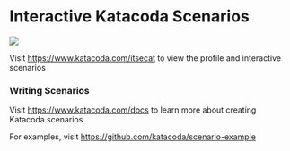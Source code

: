 # Interactive Katacoda Scenarios

[![](http://shields.katacoda.com/katacoda/itsecat/count.svg)](https://www.katacoda.com/itsecat "Get your profile on Katacoda.com")

Visit https://www.katacoda.com/itsecat to view the profile and interactive scenarios

### Writing Scenarios
Visit https://www.katacoda.com/docs to learn more about creating Katacoda scenarios

For examples, visit https://github.com/katacoda/scenario-example
